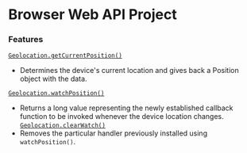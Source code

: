 # Browser Web API Project


### Features
[`Geolocation.getCurrentPosition()`](https://developer.mozilla.org/en-US/docs/Web/API/Geolocation/getCurrentPosition)
- Determines the device's current location and gives back a Position object with the data.

[`Geolocation.watchPosition()`](https://developer.mozilla.org/en-US/docs/Web/API/Geolocation/watchPosition)
- Returns a long value representing the newly established callback function to be invoked whenever the device location changes.
[`Geolocation.clearWatch()`](https://developer.mozilla.org/en-US/docs/Web/API/Geolocation/clearWatch)
- Removes the particular handler previously installed using `watchPosition()`.
